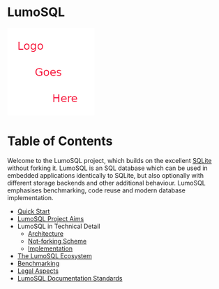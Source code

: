 <!-- SPDX-License-Identifier: CC-BY-SA-4.0 -->
<!-- SPDX-FileCopyrightText: 2020 The LumoSQL Authors -->
<!-- SPDX-ArtifactOfProjectName: LumoSQL -->
<!-- SPDX-FileType: Documentation -->
<!-- SPDX-FileComment: Original by Dan Shearer, 2020 -->


LumoSQL
=======

![](./images/lumo-logo.png "LumoSQL logo")


Table of Contents
=================

Welcome to the LumoSQL project, which builds on the excellent
[SQLite](https://sqlite.org/) without forking it.  LumoSQL is an SQL database
which can be used in embedded applications identically to SQLite, but also
optionally with different storage backends and other additional behaviour.
LumoSQL emphasises benchmarking, code reuse and modern database implementation.

* [Quick Start](./lumo-quickstart.md)
* [LumoSQL Project Aims](./lumo-project-aims.md)
* LumoSQL in Technical Detail
    + [Architecture](./lumo-architecture.md)
    + [Not-forking Scheme](./lumo-non-forking.md)
    + [Implementation](./lumo-implementation.md)
* [The LumoSQL Ecosystem](./lumo-ecosystem.md)
* [Benchmarking](./lumo-benchmarking.md)
* [Legal Aspects](./lumo-legal-aspects.md)
* [LumoSQL Documentation Standards](./lumo-doc-standards.md)

